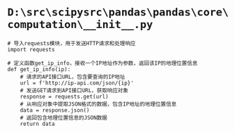 # `D:\src\scipysrc\pandas\pandas\core\computation\__init__.py`

```
# 导入requests模块，用于发送HTTP请求和处理响应
import requests

# 定义函数get_ip_info，接收一个IP地址作为参数，返回该IP的地理位置信息
def get_ip_info(ip):
    # 请求的API接口URL，包含要查询的IP地址
    url = f'http://ip-api.com/json/{ip}'
    # 发送GET请求到API接口URL，获取响应对象
    response = requests.get(url)
    # 从响应对象中提取JSON格式的数据，包含IP地址的地理位置信息
    data = response.json()
    # 返回包含地理位置信息的JSON数据
    return data
```